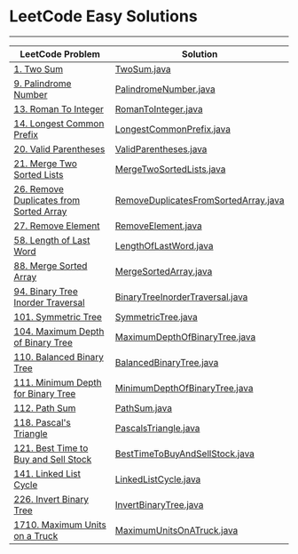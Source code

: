 # LeetCode Easy Solutions

---

| LeetCode Problem                                                                                              | Solution                                                                     |
|---------------------------------------------------------------------------------------------------------------|------------------------------------------------------------------------------|
| [1. Two Sum](https://leetcode.com/problems/two-sum/)                                                          | [TwoSum.java](TwoSum.java)                                                   |
| [9. Palindrome Number](https://leetcode.com/problems/palindrome-number/)                                      | [PalindromeNumber.java](PalindromeNumber.java)                               |
| [13. Roman To Integer](https://leetcode.com/problems/roman-to-integer/)                                       | [RomanToInteger.java](RomanToInteger.java)                                   |
| [14. Longest Common Prefix](https://leetcode.com/problems/longest-common-prefix/)                             | [LongestCommonPrefix.java](LongestCommonPrefix.java)                         |
| [20. Valid Parentheses](https://leetcode.com/problems/valid-parentheses/)                                     | [ValidParentheses.java](ValidParentheses.java)                               |
| [21. Merge Two Sorted Lists](https://leetcode.com/problems/merge-two-sorted-lists/)                           | [MergeTwoSortedLists.java](MergeTwoSortedLists.java)                         |
| [26. Remove Duplicates from Sorted Array](https://leetcode.com/problems/remove-duplicates-from-sorted-array/) | [RemoveDuplicatesFromSortedArray.java](RemoveDuplicatesFromSortedArray.java) |
| [27. Remove Element](https://leetcode.com/problems/remove-element/)                                           | [RemoveElement.java](RemoveElement.java)                                     |
| [58. Length of Last Word](https://leetcode.com/problems/length-of-last-word/)                                 | [LengthOfLastWord.java](LengthOfLastWord.java)                               |
| [88. Merge Sorted Array](https://leetcode.com/problems/merge-sorted-array/)                                   | [MergeSortedArray.java](MergeSortedArray.java)                               |
| [94. Binary Tree Inorder Traversal](https://leetcode.com/problems/binary-tree-inorder-traversal/)             | [BinaryTreeInorderTraversal.java](BinaryTreeInorderTraversal.java)           |
| [101. Symmetric Tree](https://leetcode.com/problems/symmetric-tree/)                                          | [SymmetricTree.java](SymmetricTree.java)                                     |
| [104. Maximum Depth of Binary Tree](https://leetcode.com/problems/maximum-depth-of-binary-tree/)              | [MaximumDepthOfBinaryTree.java](MaximumDepthOfBinaryTree.java)               |
| [110. Balanced Binary Tree](https://leetcode.com/problems/balanced-binary-tree/)                              | [BalancedBinaryTree.java](BalancedBinaryTree.java)                           |
| [111. Minimum Depth for Binary Tree](https://leetcode.com/problems/minimum-depth-of-binary-tree/)             | [MinimumDepthOfBinaryTree.java](MinimumDepthOfBinaryTree.java)               |
| [112. Path Sum](https://leetcode.com/problems/path-sum/)                                                      | [PathSum.java](PathSum.java)                                                 |
| [118. Pascal's Triangle](https://leetcode.com/problems/pascals-triangle/)                                     | [PascalsTriangle.java](PascalsTriangle.java)                                 |
| [121. Best Time to Buy and Sell Stock](https://leetcode.com/problems/best-time-to-buy-and-sell-stock/)        | [BestTimeToBuyAndSellStock.java](BestTimeToBuyAndSellStock.java)             |
| [141. Linked List Cycle](https://leetcode.com/problems/linked-list-cycle/)                                    | [LinkedListCycle.java](LinkedListCycle.java)                                 |
| [226. Invert Binary Tree](https://leetcode.com/problems/invert-binary-tree/)                                  | [InvertBinaryTree.java](InvertBinaryTree.java)                               |
| [1710. Maximum Units on a Truck](https://leetcode.com/problems/maximum-units-on-a-truck/)                     | [MaximumUnitsOnATruck.java](MaximumUnitsOnATruck.java)                       |


